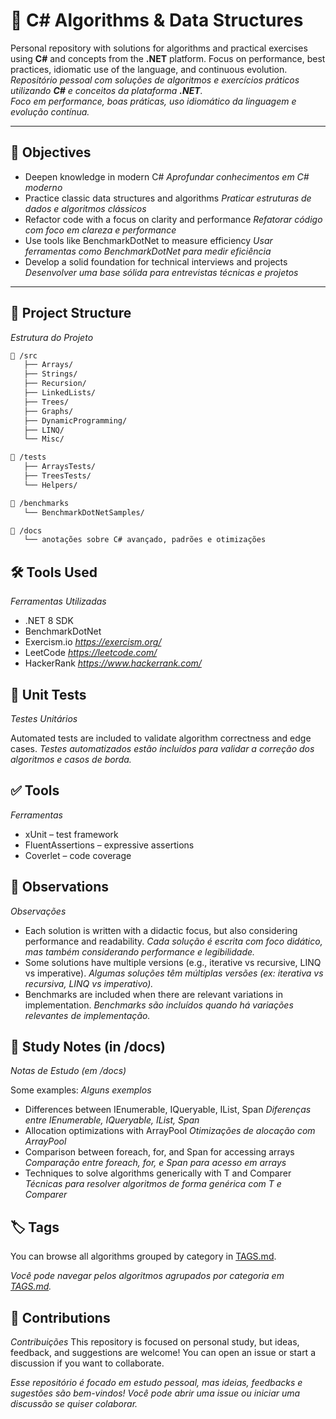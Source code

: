 # 🧠 C# Algorithms & Data Structures

Personal repository with solutions for algorithms and practical exercises using **C#** and concepts from the **.NET** platform. Focus on performance, best practices, idiomatic use of the language, and continuous evolution.
*Repositório pessoal com soluções de algoritmos e exercícios práticos utilizando **C#** e conceitos da plataforma **.NET**.  
Foco em performance, boas práticas, uso idiomático da linguagem e evolução contínua.*

---

## 🎯 Objectives

- Deepen knowledge in modern C#
  *Aprofundar conhecimentos em C# moderno*
- Practice classic data structures and algorithms
  *Praticar estruturas de dados e algoritmos clássicos*
- Refactor code with a focus on clarity and performance
  *Refatorar código com foco em clareza e performance*
- Use tools like BenchmarkDotNet to measure efficiency
  *Usar ferramentas como BenchmarkDotNet para medir eficiência*
- Develop a solid foundation for technical interviews and projects
  *Desenvolver uma base sólida para entrevistas técnicas e projetos*

---

## 📂 Project Structure
*Estrutura do Projeto*

```bash
📁 /src
   ├── Arrays/
   ├── Strings/
   ├── Recursion/
   ├── LinkedLists/
   ├── Trees/
   ├── Graphs/
   ├── DynamicProgramming/
   ├── LINQ/
   └── Misc/

📁 /tests
   ├── ArraysTests/
   ├── TreesTests/
   └── Helpers/

📁 /benchmarks
   └── BenchmarkDotNetSamples/

📁 /docs
   └── anotações sobre C# avançado, padrões e otimizações
```

## 🛠️ Tools Used
*Ferramentas Utilizadas*

- .NET 8 SDK
- BenchmarkDotNet
- Exercism.io
  *https://exercism.org/*
- LeetCode
  *https://leetcode.com/*
- HackerRank
  *https://www.hackerrank.com/*

## 🧪 Unit Tests
*Testes Unitários*

Automated tests are included to validate algorithm correctness and edge cases.
*Testes automatizados estão incluídos para validar a correção dos algoritmos e casos de borda.*

## ✅ Tools
*Ferramentas*
- xUnit – test framework
- FluentAssertions – expressive assertions
- Coverlet – code coverage

## 📌 Observations
*Observações*
- Each solution is written with a didactic focus, but also considering performance and readability.
  *Cada solução é escrita com foco didático, mas também considerando performance e legibilidade.*
- Some solutions have multiple versions (e.g., iterative vs recursive, LINQ vs imperative).
  *Algumas soluções têm múltiplas versões (ex: iterativa vs recursiva, LINQ vs imperativo).*
- Benchmarks are included when there are relevant variations in implementation.
  *Benchmarks são incluídos quando há variações relevantes de implementação.*

## 📘 Study Notes (in /docs)
*Notas de Estudo (em /docs)*

Some examples:
*Alguns exemplos*
- Differences between IEnumerable, IQueryable, IList, Span<T>
*Diferenças entre IEnumerable, IQueryable, IList, Span<T>*
- Allocation optimizations with ArrayPool
*Otimizações de alocação com ArrayPool*
- Comparison between foreach, for, and Span for accessing arrays
*Comparação entre foreach, for, e Span para acesso em arrays*
- Techniques to solve algorithms generically with T and Comparer<T>
*Técnicas para resolver algoritmos de forma genérica com T e Comparer<T>*

## 🏷️ Tags
You can browse all algorithms grouped by category in [TAGS.md](TAGS.md).

*Você pode navegar pelos algoritmos agrupados por categoria em [TAGS.md](TAGS.md).*

## 🤝 Contributions
*Contribuições*
This repository is focused on personal study, but ideas, feedback, and suggestions are welcome! 
You can open an issue or start a discussion if you want to collaborate.

*Esse repositório é focado em estudo pessoal, mas ideias, feedbacks e sugestões são bem-vindos!
Você pode abrir uma issue ou iniciar uma discussão se quiser colaborar.*
